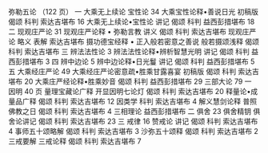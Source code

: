 
弥勒五论 （122 页）
一 大乘无上续论 宝性论 34
大乘宝性论释•善说日光 初稿版 偈颂 科判 索达吉堪布 16
大乘无上续论•宝性论 讲记 偈颂 科判 益西彭措堪布 18
二 现观庄严论 31
 现观庄严论释 • 弥勒言教 讲义 偈颂 科判 索达吉堪布
 现观庄严论 略义 表解 索达吉堪布
摄功德宝经释 • 正入般若密意之善说
 般若摄颂浅释 偈颂 科判 索达吉堪布
三 辨法法性论 3
辨法法性论释•辨析智慧光明 讲记 偈颂 科判 益西彭措堪布 3
四 辨中边论 5
辨中边论释•日光鬘 讲记 偈颂 科判 益西彭措堪布 5
五 大乘经庄严论 49
大乘经庄严论密意疏•胜乘甘露喜宴 初稿版 偈颂 科判
索达吉堪布 20
大乘庄严经论释•胜乘妙音 偈颂 科判 益西彭措堪布 29
三部大论 79
一 因明 40 页
量理宝藏论广释 开显因明七论灯 偈颂 科判 索达吉堪布 20
释量论•成量品广释 偈颂 科判 索达吉堪布 12
因类学 科判 索达吉堪布 4
解义慧剑论释 普照佛教之日 偈颂 科判 索达吉堪布 4
三相理论 益西彭措堪布
二 俱舍 23
俱舍精钥 俱舍论讲记 偈颂 科判 索达吉堪布 23
三 戒律 16
赞戒论 讲记 偈颂 科判 索达吉堪布 4
事师五十颂略解 偈颂 科判 索达吉堪布 3
沙弥五十颂释 偈颂 科判 索达吉堪布 2
三戒要解 三戒论释 偈颂 科判 索达吉堪布 7
